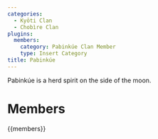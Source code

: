 ```yaml
---
categories:
  - Kyōti Clan
  - Chobìre Clan
plugins:
  members:
    category: Pabinkúe Clan Member
    type: Insert Category
title: Pabinkúe
---
```


Pabinkúe is a herd spirit on the side of the moon.

# Members

{{members}}
